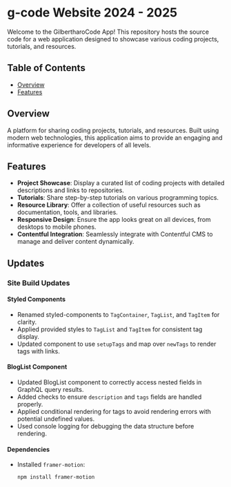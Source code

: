 # g-code Website 2024 - 2025

Welcome to the GilbertharoCode App! This repository hosts the source code for a web application designed to showcase various coding projects, tutorials, and resources.

## Table of Contents

- [Overview](#overview)
- [Features](#features)

## Overview

A platform for sharing coding projects, tutorials, and resources. Built using modern web technologies, this application aims to provide an engaging and informative experience for developers of all levels.

## Features

- **Project Showcase**: Display a curated list of coding projects with detailed descriptions and links to repositories.
- **Tutorials**: Share step-by-step tutorials on various programming topics.
- **Resource Library**: Offer a collection of useful resources such as documentation, tools, and libraries.
- **Responsive Design**: Ensure the app looks great on all devices, from desktops to mobile phones.
- **Contentful Integration**: Seamlessly integrate with Contentful CMS to manage and deliver content dynamically.

## Updates

### Site Build Updates

#### Styled Components

- Renamed styled-components to `TagContainer`, `TagList`, and `TagItem` for clarity.
- Applied provided styles to `TagList` and `TagItem` for consistent tag display.
- Updated component to use `setupTags` and map over `newTags` to render tags with links.

#### BlogList Component

- Updated BlogList component to correctly access nested fields in GraphQL query results.
- Added checks to ensure `description` and `tags` fields are handled properly.
- Applied conditional rendering for tags to avoid rendering errors with potential undefined values.
- Used console logging for debugging the data structure before rendering.

#### Dependencies

- Installed `framer-motion`:

  ```sh
  npm install framer-motion
  ```

<!-- <h1>Title</h1>
        <Heading // apply both the heading styles and the color style
          as='h2'
          mb='2'
          sx={{
            ...theme.text.heading, // Merging the theme text.heading style
            color: 'primary', // Adding additional color style
          }}
        >
          Heading 2
        </Heading>
        <div className='gallery'>
          <ul className='gallery__slider' ref={ref}>
            <li className='gallery__slider-item '>test</li>
            <li className='smol-transitions zoom'>
              {/* <img src={ImgThree} alt='' /> */}
            </li>
            <li className='smol-transitions'>
              <h1>Title</h1>
              <p>
                Lorem ipsum dolor sit amet consectetur adipisicing elit.
                Explicabo, inventore.
              </p>
            </li>
            <li></li>
            <li>test</li>
            <li>{/* <img src={ImgThree} alt='' /> */}</li>
            <li>test</li>
            <li>test</li>
            <li>test</li>
            <li>test</li>
          </ul>
        </div> -->
